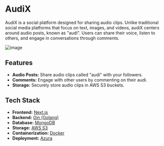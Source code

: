 # AudiX

AudiX is a social platform designed for sharing audio clips. Unlike traditional social media platforms that focus on text, images, and videos, audiX centers around audio posts, known as "audi". Users can share their voice, listen to others, and engage in conversations through comments.

![image](https://go-file.s3.eu-north-1.amazonaws.com/Screenshot+from+2024-07-21+21-55-00.png)

## Features

- **Audio Posts:** Share audio clips called "audi" with your followers.
- **Comments:** Engage with other users by commenting on their audi.
- **Storage:** Securely store audio clips in AWS S3 buckets.

## Tech Stack

- **Frontend:** [Next.js](https://nextjs.org/)
- **Backend:** [Gin (Golang)](https://gin-gonic.com/)
- **Database:** [MongoDB](https://www.mongodb.com/)
- **Storage:** [AWS S3](https://aws.amazon.com/s3/)
- **Containerization:** [Docker](https://www.docker.com/)
- **Deployment:** [Azura](https://azura.run/)
